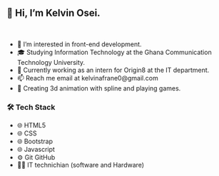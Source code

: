 <h2>👋 Hi, I’m Kelvin Osei.</h2> <br>
<ul>
 <li> 👀 I’m interested in front-end development. </li>
  <li> 
 🎓 Studying Information Technology at the Ghana Communication Technology University.</li>
  <li> 💞️ Currently working as an intern for Origin8 at the IT department. </li>
  <li> 📫 Reach me email at kelvinafrane0@gmail.com </li>
  <li> 🏓 Creating 3d animation with spline and playing games. </li>
</ul>

<h3>🛠 Tech Stack</h3>
 <ul>
  <li>🌐   HTML5 </li>
  <li>🌐   CSS </li>
  <li>🌐   Bootstrap </li>
  <li>🌐   Javascript </li>
  <li>⚙️   Git GitHub</li>
  <li>🧑‍💻   IT technichian (software and Hardware)</li>
 </ul>










<!---
khayb1/khayb1 is a ✨ special ✨ repository because its `README.md` (this file) appears on your GitHub profile.
You can click the Preview link to take a look at your changes.
--->
